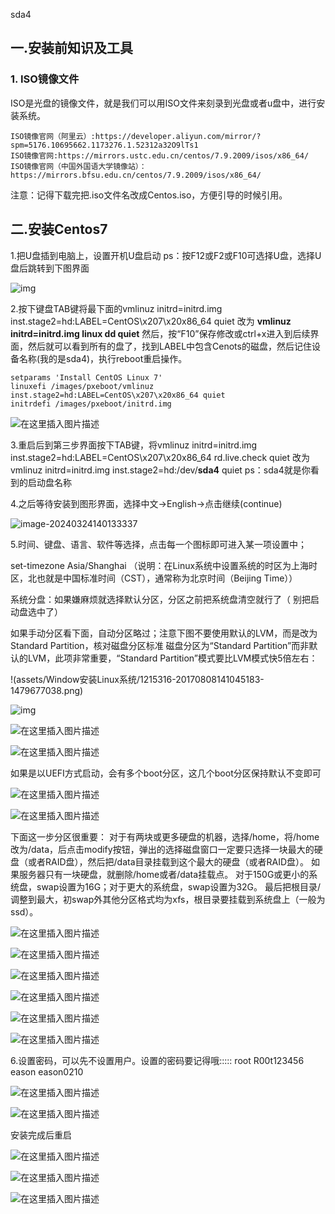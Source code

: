 sda4

## 一.安装前知识及工具

### 1. ISO镜像文件

ISO是光盘的镜像文件，就是我们可以用ISO文件来刻录到光盘或者u盘中，进行安装系统。

```
ISO镜像官网（阿里云）:https://developer.aliyun.com/mirror/?spm=5176.10695662.1173276.1.52312a32O9lTs1
ISO镜像官网:https://mirrors.ustc.edu.cn/centos/7.9.2009/isos/x86_64/
ISO镜像官网（中国外国语大学镜像站）：https://mirrors.bfsu.edu.cn/centos/7.9.2009/isos/x86_64/
```

注意：记得下载完把.iso文件名改成Centos.iso，方便引导的时候引用。



## 二.安装Centos7

1.把U盘插到电脑上，设置开机U盘启动 ps：按F12或F2或F10可选择U盘，选择U盘后跳转到下图界面

![img](assets/Window安装Linux系统/1215316-20170808134807261-1327986157.png) 

2.按下键盘TAB键将最下面的vmlinuz initrd=initrd.img inst.stage2=hd:LABEL=CentOS\x207\x20x86_64 quiet 改为 **vmlinuz initrd=initrd.img linux dd quiet** 然后，按“F10”保存修改或ctrl+x进入到后续界面，然后就可以看到所有的盘了，找到LABEL中包含Cenots的磁盘，然后记住设备名称(我的是sda4)，执行reboot重启操作。

```
setparams 'Install CentOS Linux 7'
linuxefi /images/pxeboot/vmlinuz inst.stage2=hd:LABEL=CentOS\x207\x20x86_64 quiet
initrdefi /images/pxeboot/initrd.img
```

![在这里插入图片描述](assets/Window安装Linux系统/8cbafc0bf8414aa6a71af76782e7f42e.png)

3.重启后到第三步界面按下TAB键，将vmlinuz initrd=initrd.img inst.stage2=hd:LABEL=CentOS\x207\x20x86_64 rd.live.check quiet 改为 vmlinuz initrd=initrd.img inst.stage2=hd:/dev/**sda4** quiet  ps：sda4就是你看到的启动盘名称

4.之后等待安装到图形界面，选择中文→English→点击继续(continue)

![image-20240324140133337](assets/Window安装Linux系统/image-20240324140133337.png)

5.时间、键盘、语言、软件等选择，点击每一个图标即可进入某一项设置中；

set-timezone Asia/Shanghai （说明：在Linux系统中设置系统的时区为上海时区，北也就是中国标准时间（CST），通常称为北京时间（Beijing Time））



系统分盘：如果嫌麻烦就选择默认分区，分区之前把系统盘清空就行了（ 别把启动盘选中了）

如果手动分区看下面，自动分区略过；注意下图不要使用默认的LVM，而是改为Standard Partition，核对磁盘分区标准
磁盘分区为“Standard Partition”而非默认的LVM，此项非常重要，“Standard Partition”模式要比LVM模式快5倍左右：

!(assets/Window安装Linux系统/1215316-20170808141045183-1479677038.png)

![img](assets/Window安装Linux系统/a404b10f7642f88595ffa8d4053c0958.png)



![在这里插入图片描述](assets/Window安装Linux系统/e9b63b6e799e4631864542325b5968ed.png)

![在这里插入图片描述](assets/Window安装Linux系统/6a98f31a91c64acfaaadd7e5f529aed8.png)

如果是以UEFI方式启动，会有多个boot分区，这几个boot分区保持默认不变即可

![在这里插入图片描述](assets/Window安装Linux系统/17e1c163efb648af829a3226c04b5613.png)

![在这里插入图片描述](assets/Window安装Linux系统/cc8cfb402b6a4ac9868c3ee6375ed786.png)

下面这一步分区很重要：
对于有两块或更多硬盘的机器，选择/home，将/home改为/data，后点击modify按钮，弹出的选择磁盘窗口一定要只选择一块最大的硬盘（或者RAID盘），然后把/data目录挂载到这个最大的硬盘（或者RAID盘）。
如果服务器只有一块硬盘，就删除/home或者/data挂载点。
对于150G或更小的系统盘，swap设置为16G；对于更大的系统盘，swap设置为32G。
最后把根目录/调整到最大，初swap外其他分区格式均为xfs，根目录要挂载到系统盘上（一般为ssd）。

![在这里插入图片描述](assets/Window安装Linux系统/56a6d81e3d734163bdb795e19286fd23.png)

![在这里插入图片描述](assets/Window安装Linux系统/eb18ae6dc2a2446ea0f4f34a7354b718.png)

![在这里插入图片描述](assets/Window安装Linux系统/a203f8d24dcb43d58bced4d9fde1e067.png)

![在这里插入图片描述](assets/Window安装Linux系统/5dbc6de7c02447cfa81dd0682d155bc9.png)

![在这里插入图片描述](assets/Window安装Linux系统/667700f1a87e4570922ca0fd683c0b40.png)

![在这里插入图片描述](assets/Window安装Linux系统/4b8e772d6bb04a87a9bee495f744dd44.png)



6.设置密码，可以先不设置用户。设置的密码要记得哦::::: root  R00t123456   eason eason0210

![在这里插入图片描述](assets/Window安装Linux系统/7fbcb38440fe463e96157fb9b06ae129.png)

![在这里插入图片描述](assets/Window安装Linux系统/0315896154ba480fb9797619d7d82e39.png)

安装完成后重启

![在这里插入图片描述](assets/Window安装Linux系统/3af1d00418b44804b35205c0ea0efcb3.png)

![在这里插入图片描述](assets/Window安装Linux系统/ac7e651b69544c82b38b325c8ab7ffc4.png)

![在这里插入图片描述](assets/Window安装Linux系统/6749c94706b9426faee4b3c0e9b8afc0.png)